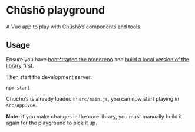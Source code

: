 # Chūshō playground

A Vue app to play with Chūshō’s components and tools.

## Usage

Ensure you have [bootstraped the monorepo](https://github.com/liip/chusho#project-setup) and [build a local version of the library](https://github.com/liip/chusho/tree/master/packages/chusho#build-for-production) first.

Then start the development server:

```
npm start
```

Chucho’s is already loaded in `src/main.js`, you can now start playing in `src/App.vue`.

**Note:** if you make changes in the core library, you must manually build it again for the playground to pick it up.
